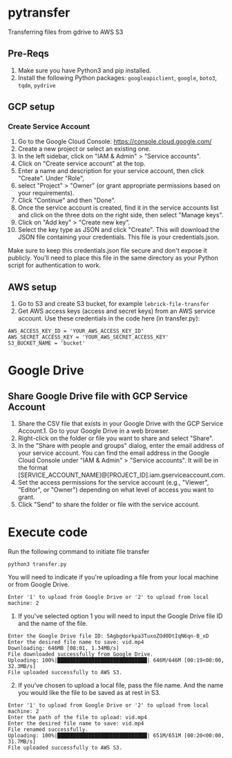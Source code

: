 # pytransfer
Transferring files from gdrive to AWS S3

## Pre-Reqs
1. Make sure you have Python3 and pip installed.
2. Install the following Python packages: `googleapiclient`, `google`, `boto3`, `tqdm`, `pydrive`

## GCP setup
### Create Service Account
1. Go to the Google Cloud Console: https://console.cloud.google.com/
2. Create a new project or select an existing one.
3. In the left sidebar, click on "IAM & Admin" > "Service accounts".
4. Click on "Create service account" at the top.
5. Enter a name and description for your service account, then click "Create". Under "Role",
6. select "Project" > "Owner" (or grant appropriate permissions based on your requirements).
7. Click "Continue" and then "Done".
8. Once the service account is created, find it in the service accounts list and click on the three dots on the right side, then select "Manage keys".
9. Click on "Add key" > "Create new key".
10. Select the key type as JSON and click "Create". This will download the JSON file containing your credentials. This file is your credentials.json.

Make sure to keep this credentials.json file secure and don't expose it publicly. You'll need to place this file in the same directory as your Python script for authentication to work.

## AWS setup
1. Go to S3 and create S3 bucket, for example `lebrick-file-transfer`
2. Get AWS access keys (access and secret keys) from an AWS service account. Use these credentials in the code here (in transfer.py):
```
AWS_ACCESS_KEY_ID = 'YOUR_AWS_ACCESS_KEY_ID'
AWS_SECRET_ACCESS_KEY = 'YOUR_AWS_SECRET_ACCESS_KEY'
S3_BUCKET_NAME = 'bucket'
```

# Google Drive
## Share Google Drive file with GCP Service Account
1. Share the CSV file that exists in your Google Drive with the GCP Service Account.1. Go to your Google Drive in a web browser.
2. Right-click on the folder or file you want to share and select "Share".
3. In the "Share with people and groups" dialog, enter the email address of your service account. You can find the email address in the Google Cloud Console under "IAM & Admin" > "Service accounts". It will be in the format [SERVICE_ACCOUNT_NAME]@[PROJECT_ID].iam.gserviceaccount.com.
4. Set the access permissions for the service account (e.g., "Viewer", "Editor", or "Owner") depending on what level of access you want to grant.
5. Click "Send" to share the folder or file with the service account.

# Execute code
Run the following command to initiate file transfer
```
python3 transfer.py
```
You will need to indicate if you're uploading a file from your local machine or from Google Drive.
```
Enter '1' to upload from Google Drive or '2' to upload from local machine: 2
```
1. If you've selected option 1 you will need to input the Google Drive file ID and the name of the file.
```
Enter the Google Drive file ID: 5Agbgdorkpa3TuxoZOd0DtIqN6qn-B_xD
Enter the desired file name to save: vid.mp4
Downloading: 646MB [08:01, 1.34MB/s]
File downloaded successfully from Google Drive.
Uploading: 100%|█████████████████████████████| 646M/646M [00:19<00:00, 32.3MB/s]
File uploaded successfully to AWS S3.
```
2. If you've chosen to upload a local file, pass the file name. And the name you would like the file to be saved as at rest in S3.
```
Enter '1' to upload from Google Drive or '2' to upload from local machine: 2
Enter the path of the file to upload: vid.mp4
Enter the desired file name to save: vid.mp4
File renamed successfully.
Uploading: 100%|█████████████████████████████| 651M/651M [00:20<00:00, 31.7MB/s]
File uploaded successfully to AWS S3.
```